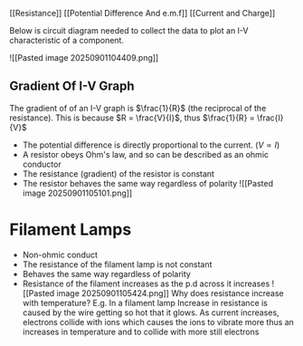 [[Resistance]] [[Potential Difference And e.m.f]] [[Current and Charge]] 

Below is circuit diagram needed to collect the data to plot an I-V characteristic of a component.

![[Pasted image 20250901104409.png]]
## Gradient Of I-V Graph
The gradient of of an I-V graph is $\frac{1}{R}$ (the reciprocal of the resistance). This is because $R = \frac{V}{I}$, thus 
$\frac{1}{R} = \frac{I}{V}$
- The potential difference is directly proportional to the current. ($V \propto I$)
- A resistor obeys Ohm's law, and so can be described as an ohmic conductor
- The resistance (gradient) of the resistor is constant
-  The resistor behaves the same way regardless of polarity
![[Pasted image 20250901105101.png]]
# Filament Lamps
- Non-ohmic conduct
- The resistance of the filament lamp is not constant
- Behaves the same way regardless of polarity
- Resistance of the filament increases as the p.d across it increases
![[Pasted image 20250901105424.png]]
Why does resistance increase with temperature? E.g. In a filament lamp
Increase in resistance is caused by the wire getting so hot that it glows. As current increases, electrons collide with ions which causes the ions to vibrate more thus an increases in temperature and to collide with more still electrons 
